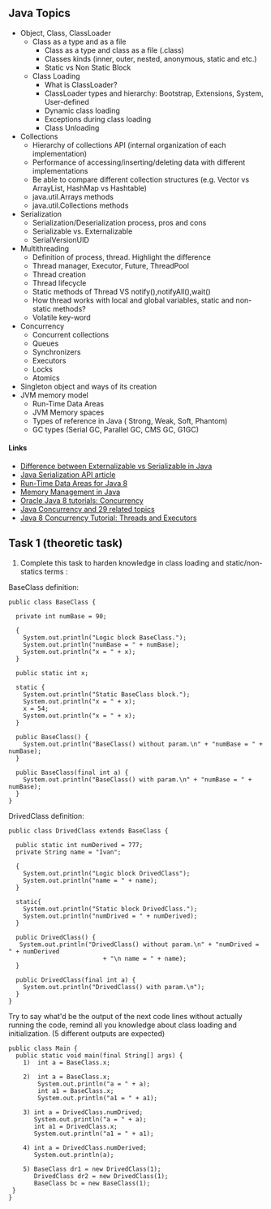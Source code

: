 ## Java Topics
- Object, Class, ClassLoader
    - Class as a type and as a file
        - Class as a type and class as a file (.class)
        - Classes kinds (inner, outer, nested, anonymous, static and etc.)
        - Static vs Non Static Block
    - Class Loading
        - What is ClassLoader?
        - ClassLoader types and hierarchy: Bootstrap, Extensions, System, User-defined
        - Dynamic class loading
        - Exceptions during class loading
        - Class Unloading
- Collections
    - Hierarchy of collections API (internal organization of each implementation)
    - Performance of accessing/inserting/deleting data with different implementations
    - Be able to compare different collection structures (e.g. Vector vs ArrayList, HashMap vs Hashtable)
    - java.util.Arrays methods
    - java.util.Collections methods
- Serialization 
    - Serialization/Deserialization process, pros and cons
    - Serializable vs. Externalizable
    - SerialVersionUID   
- Multithreading
    - Definition of process, thread. Highlight the difference
    - Thread manager, Executor, Future, ThreadPool
    - Thread creation
    - Thread lifecycle
    - Static methods of Thread VS notify(),notifyAll(),wait()
    - How thread works with local and global variables, static and non-static methods?
    - Volatile key-word
- Concurrency
    - Concurrent collections
    - Queues
    - Synchronizers
    - Executors
    - Locks
    - Atomics
- Singleton object and ways of its creation
- JVM memory model
    - Run-Time Data Areas
    - JVM Memory spaces
    - Types of reference in Java ( Strong, Weak, Soft, Phantom)
    - GC types (Serial GC, Parallel GC, CMS GC, G1GC)

#### Links 
- [Difference between Externalizable vs Serializable in Java](https://howtodoinjava.com/java/serialization/externalizable-vs-serializable/)
- [Java Serialization API article](https://www.infoworld.com/article/2076120/flatten-your-objects.html)
- [Run-Time Data Areas for Java 8](https://docs.oracle.com/javase/specs/jvms/se8/html/jvms-2.html#jvms-2.5)
- [Memory Management in Java](https://iq.opengenus.org/java-jvm-memory-model-memory-management/)
- [Oracle Java 8 tutorials: Concurrency](https://docs.oracle.com/javase/tutorial/essential/concurrency/index.html)
- [Java Concurrency and 29 related topics](https://datacadamia.com/lang/java/concurrency/concurrency)
- [Java 8 Concurrency Tutorial: Threads and Executors](https://winterbe.com/posts/2015/04/07/java8-concurrency-tutorial-thread-executor-examples/)
 
## Task 1 (theoretic task)

1. Complete this task to harden knowledge in class loading and static/non-statics terms :
    
BaseClass definition:

```
public class BaseClass {

  private int numBase = 90;

  {
    System.out.println("Logic block BaseClass.");
    System.out.println("numBase = " + numBase);
    System.out.println("x = " + x);
  }

  public static int x;

  static {
    System.out.println("Static BaseClass block.");
    System.out.println("x = " + x);
    x = 54;
    System.out.println("x = " + x);
  }

  public BaseClass() {
    System.out.println("BaseClass() without param.\n" + "numBase = " + numBase);
  }

  public BaseClass(final int a) {
    System.out.println("BaseClass() with param.\n" + "numBase = " + numBase);
  }
}
```
 DrivedClass definition: 
 
```
public class DrivedClass extends BaseClass {

  public static int numDerived = 777;
  private String name = "Ivan";

  {
    System.out.println("Logic block DrivedClass");
    System.out.println("name = " + name);
  }

  static{
    System.out.println("Static block DrivedClass.");
    System.out.println("numDrived = " + numDerived);
  }

  public DrivedClass() {
   System.out.println("DrivedClass() without param.\n" + "numDrived = " + numDerived 
                          + "\n name = " + name);
  }

  public DrivedClass(final int a) {
    System.out.println("DrivedClass() with param.\n");
  }
}
```
Try to say what'd be the output of the next code lines without actually running the code, 
remind all you knowledge about class loading and initialization. (5 different outputs are expected)

```
public class Main {
  public static void main(final String[] args) {
    1)  int a = BaseClass.x;

    2)  int a = BaseClass.x;
        System.out.println("a = " + a);
        int a1 = BaseClass.x;
        System.out.println("a1 = " + a1);

    3) int a = DrivedClass.numDrived;
       System.out.println("a = " + a);
       int a1 = DrivedClass.x;
       System.out.println("a1 = " + a1);

    4) int a = DrivedClass.numDerived;
       System.out.println(a);

    5) BaseClass dr1 = new DrivedClass(1);
       DrivedClass dr2 = new DrivedClass(1);
       BaseClass bc = new BaseClass(1);  
 }
}
```

